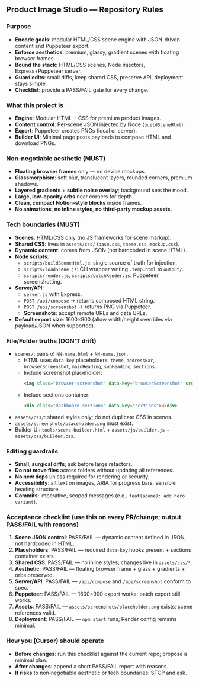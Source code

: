 ## Product Image Studio — Repository Rules

### Purpose
- **Encode goals**: modular HTML/CSS scene engine with JSON-driven content and Puppeteer export.
- **Enforce aesthetics**: premium, glassy, gradient scenes with floating browser frames.
- **Bound the stack**: HTML/CSS scenes, Node injectors, Express+Puppeteer server.
- **Guard edits**: small diffs, keep shared CSS, preserve API, deployment stays simple.
- **Checklist**: provide a PASS/FAIL gate for every change.

### What this project is
- **Engine**: Modular HTML + CSS for premium product images.
- **Content control**: Per‑scene JSON injected by Node (`buildSceneHtml`).
- **Export**: Puppeteer creates PNGs (local or server).
- **Builder UI**: Minimal page posts payloads to compose HTML and download PNGs.

### Non‑negotiable aesthetic (MUST)
- **Floating browser frames** only — no device mockups.
- **Glassmorphism**: soft blur, translucent layers, rounded corners, premium shadows.
- **Layered gradients** + **subtle noise overlay**; background sets the mood.
- **Large, low‑opacity orbs** near corners for depth.
- **Clean, compact Notion‑style blocks** inside frames.
- **No animations**, **no inline styles**, **no third‑party mockup assets**.

### Tech boundaries (MUST)
- **Scenes**: HTML/CSS only (no JS frameworks for scene markup).
- **Shared CSS**: lives in `assets/css/` (`base.css`, `theme.css`, `mockup.css`).
- **Dynamic content**: comes from JSON (not hardcoded in scene HTML).
- **Node scripts**:
  - `scripts/buildSceneHtml.js`: single source of truth for injection.
  - `scripts/loadScene.js`: CLI wrapper writing `.temp.html` to `output/`.
  - `scripts/render.js`, `scripts/batchRender.js`: Puppeteer screenshotting.
- **Server/API**:
  - `server.js` with Express.
  - `POST /api/compose` → returns composed HTML string.
  - `POST /api/screenshot` → returns PNG via Puppeteer.
  - **Screenshots**: accept remote URLs and data URLs.
- **Default export size**: 1600×900 (allow width/height overrides via payload/JSON when supported).

### File/Folder truths (DON’T drift)
- `scenes/`: pairs of `NN-name.html` + `NN-name.json`.
  - HTML uses `data-key` placeholders: `theme`, `addressBar`, `browserScreenshot`, `mainHeading`, `subHeading`, `sections`.
  - Include screenshot placeholder:
    ```html
    <img class="browser-screenshot" data-key="browserScreenshot" src="../assets/screenshots/placeholder.png" alt="Screenshot placeholder">
    ```
  - Include sections container:
    ```html
    <div class="dashboard-sections" data-key="sections"></div>
    ```
- `assets/css/`: shared styles only; do not duplicate CSS in scenes.
- `assets/screenshots/placeholder.png` must exist.
- Builder UI: `tools/scene-builder.html` + `assets/js/builder.js` + `assets/css/builder.css`.

### Editing guardrails
- **Small, surgical diffs**; ask before large refactors.
- **Do not move files** across folders without updating all references.
- **No new deps** unless required for rendering or security.
- **Accessibility**: alt text on images, ARIA for progress bars, sensible heading structure.
- **Commits**: imperative, scoped messages (e.g., `feat(scene): add hero variant`).

### Acceptance checklist (use this on every PR/change; output PASS/FAIL with reasons)
1. **Scene JSON control**: PASS/FAIL — dynamic content defined in JSON, not hardcoded in HTML.
2. **Placeholders**: PASS/FAIL — required `data-key` hooks present + sections container exists.
3. **Shared CSS**: PASS/FAIL — no inline styles; changes live in `assets/css/*`.
4. **Aesthetic**: PASS/FAIL — floating browser frame + glass + gradients + orbs preserved.
5. **Server/API**: PASS/FAIL — `/api/compose` and `/api/screenshot` conform to spec.
6. **Puppeteer**: PASS/FAIL — 1600×900 export works; batch export still works.
7. **Assets**: PASS/FAIL — `assets/screenshots/placeholder.png` exists; scene references valid.
8. **Deployment**: PASS/FAIL — `npm start` runs; Render config remains minimal.

### How you (Cursor) should operate
- **Before changes**: run this checklist against the current repo; propose a minimal plan.
- **After changes**: append a short PASS/FAIL report with reasons.
- **If risks** to non‑negotiable aesthetic or tech boundaries: STOP and ask.
